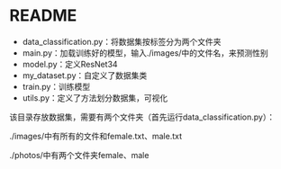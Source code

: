 # README

* data_classification.py：将数据集按标签分为两个文件夹
* main.py：加载训练好的模型，输入./images/中的文件名，来预测性别
* model.py：定义ResNet34
* my_dataset.py：自定义了数据集类
* train.py：训练模型
* utils.py：定义了方法划分数据集，可视化

该目录存放数据集，需要有两个文件夹（首先运行data_classification.py）：

./images/中有所有的文件和female.txt、male.txt           

./photos/中有两个文件夹female、male


